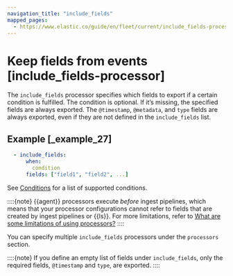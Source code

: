 ```yaml
---
navigation_title: "include_fields"
mapped_pages:
  - https://www.elastic.co/guide/en/fleet/current/include_fields-processor.html
---
```


# Keep fields from events [include_fields-processor]


The `include_fields` processor specifies which fields to export if a certain condition is fulfilled. The condition is optional. If it’s missing, the specified fields are always exported. The `@timestamp`, `@metadata`, and `type` fields are always exported, even if they are not defined in the `include_fields` list.


## Example [_example_27]

```yaml
  - include_fields:
      when:
        condition
      fields: ["field1", "field2", ...]
```

See [Conditions](/reference/fleet/dynamic-input-configuration.md#conditions) for a list of supported conditions.

::::{note}
{{agent}} processors execute *before* ingest pipelines, which means that your processor configurations cannot refer to fields that are created by ingest pipelines or {{ls}}. For more limitations, refer to [What are some limitations of using processors?](/reference/fleet/agent-processors.md#limitations)
::::


You can specify multiple `include_fields` processors under the `processors` section.

::::{note}
If you define an empty list of fields under `include_fields`, only the required fields, `@timestamp` and `type`, are exported.
::::


